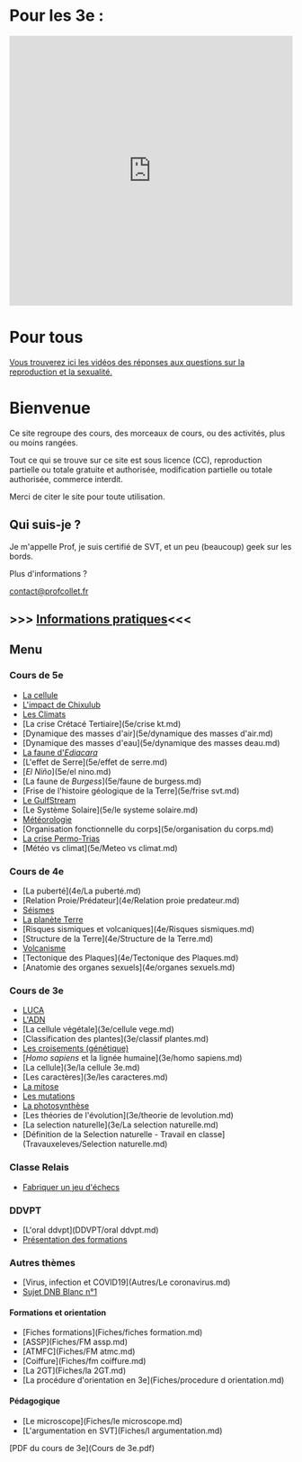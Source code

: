 
# Pour les 3e : 

<iframe width="100%" height="480px" src="https://www.watchisup.fr/compte-a-rebours/embed/rentree-en-seconde-2021-09-01-08-00?backgroundcolor=&color=" frameborder="0" allowfullscreen></iframe>



# Pour tous

[Vous trouverez ici les vidéos des réponses aux questions sur la reproduction et la sexualité.](tiktok.md)

# Bienvenue

Ce site regroupe des cours, des morceaux de cours, ou des activités, plus ou moins rangées.

Tout ce qui se trouve sur ce site est sous licence (CC), reproduction partielle ou totale gratuite et authorisée, modification partielle ou totale authorisée, commerce interdit.

Merci de citer le site pour toute utilisation.

## Qui suis-je ?

Je m'appelle Prof, je suis certifié de SVT, et un peu (beaucoup) geek sur les bords.

Plus d'informations ?

[contact@profcollet.fr](mailto:contact@profcollet.fr)

## >>> [Informations pratiques](infos.md)<<<

## Menu


### Cours de 5e

* [La cellule](5e/cellule.md)
* [L'impact de Chixulub](5e/chixulub.md)
* [Les Climats](5e/climats.md)
* [La crise Crétacé Tertiaire](5e/crise kt.md)
* [Dynamique des masses d'air](5e/dynamique des masses d'air.md)
* [Dynamique des masses d'eau](5e/dynamique des masses deau.md)
* [La faune d'](5e/ediacara.md)*[Ediacara](5e/ediacara.md)*
* [L'effet de Serre](5e/effet de serre.md)
* [*El Niño*](5e/el nino.md)
* [La faune de *Burgess*](5e/faune de burgess.md)
* [Frise de l'histoire géologique de la Terre](5e/frise svt.md)
* [Le GulfStream](5e/gulfstream.md)
* [Le Système Solaire](5e/le systeme solaire.md)
* [Météorologie](5e/meteorologie.md)
* [Organisation fonctionnelle du corps](5e/organisation du corps.md)
* [La crise Permo-Trias](5e/permotrias.md)
* [Météo vs climat](5e/Meteo vs climat.md)

### Cours de 4e

* [La puberté](4e/La puberté.md)
* [Relation Proie/Prédateur](4e/Relation proie predateur.md)
* [Séismes](4e/S%C3%A9ismes.md)
* [La planète Terre](4e/terre.md)
* [Risques sismiques et volcaniques](4e/Risques sismiques.md)
* [Structure de la Terre](4e/Structure de la Terre.md)
* [Volcanisme](4e/Volcanisme.md)
* [Tectonique des Plaques](4e/Tectonique des Plaques.md)
* [Anatomie des organes sexuels](4e/organes sexuels.md)

### Cours de 3e

* [LUCA](3e/Luca.md)
* [L'ADN](3e/adn.md)
* [La cellule végétale](3e/cellule vege.md)
* [Classification des plantes](3e/classif plantes.md)
* [Les croisements (génétique)](3e/croisement.md)
* [*Homo sapiens* et la lignée humaine](3e/homo sapiens.md)
* [La cellule](3e/la cellule 3e.md)
* [Les caractères](3e/les caracteres.md)
* [La mitose](3e/mitose.md)
* [Les mutations](3e/mutations.md)
* [La photosynthèse](3e/photosynthese.md)
* [Les théories de l'évolution](3e/theorie de levolution.md)
* [La selection naturelle](3e/La selection naturelle.md)
* [Définition de la Selection naturelle - Travail en classe](Travauxeleves/Selection naturelle.md)

### Classe Relais

* [Fabriquer un jeu d'échecs](Autres/CREchecs.md)

### DDVPT

* [L'oral ddvpt](DDVPT/oral ddvpt.md)
* [Présentation des formations](DDVPT/presentation.md)

### Autres thèmes

* [Virus, infection et COVID19](Autres/Le coronavirus.md)
* [Sujet DNB Blanc n°1](Autres/DNB.md)

#### Formations et orientation

* [Fiches formations](Fiches/fiches formation.md)
* [ASSP](Fiches/FM assp.md)
* [ATMFC](Fiches/FM atmc.md)
* [Coiffure](Fiches/fm coiffure.md)
* [La 2GT](Fiches/la 2GT.md)
* [La procédure d'orientation en 3e](Fiches/procedure d orientation.md)

#### Pédagogique

* [Le microscope](Fiches/le microscope.md)
* [L'argumentation en SVT](Fiches/l argumentation.md)

[PDF du cours de 3e](Cours de 3e.pdf)